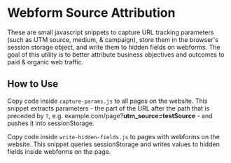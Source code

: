# Webform Source Attribution
These are small javascript snippets to capture URL tracking parameters (such as UTM source, medium, & campaign), store them in the browser's session storage object, and write them to hidden fields on webforms. The goal of this utility is to better attribute business objectives and outcomes to paid & organic web traffic.

## How to Use
Copy code inside `capture-params.js` to all pages on the website. This snippet extracts parameters - the part of the URL after the path that is preceded by `?`, e.g. example.com/page?**utm_source=testSource** - and pushes it into sessionStorage. 

Copy code inside `write-hidden-fields.js` to pages with webforms on the website. This snippet queries sessionStorage and writes values to hidden fields inside webforms on the page.
